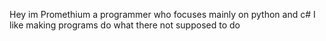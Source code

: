 Hey im Promethium a programmer who focuses mainly on python and c# 
I like making programs do what there not supposed to do 
